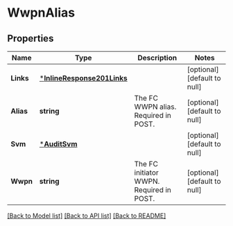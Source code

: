 # WwpnAlias

## Properties
Name | Type | Description | Notes
------------ | ------------- | ------------- | -------------
**Links** | [***InlineResponse201Links**](inline_response_201__links.md) |  | [optional] [default to null]
**Alias** | **string** | The FC WWPN alias. Required in POST.  | [optional] [default to null]
**Svm** | [***AuditSvm**](audit_svm.md) |  | [optional] [default to null]
**Wwpn** | **string** | The FC initiator WWPN. Required in POST.  | [optional] [default to null]

[[Back to Model list]](../README.md#documentation-for-models) [[Back to API list]](../README.md#documentation-for-api-endpoints) [[Back to README]](../README.md)


